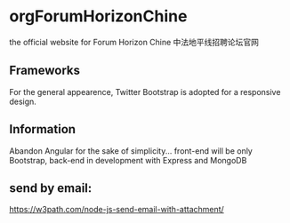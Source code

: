 # orgForumHorizonChine
the official website for Forum Horizon Chine 中法地平线招聘论坛官网
## Frameworks
For the general appearence, Twitter Bootstrap is adopted for a responsive design.

## Information
Abandon Angular for the sake of simplicity... front-end will be only Bootstrap, back-end in development with Express and MongoDB

## send by email:
https://w3path.com/node-js-send-email-with-attachment/
